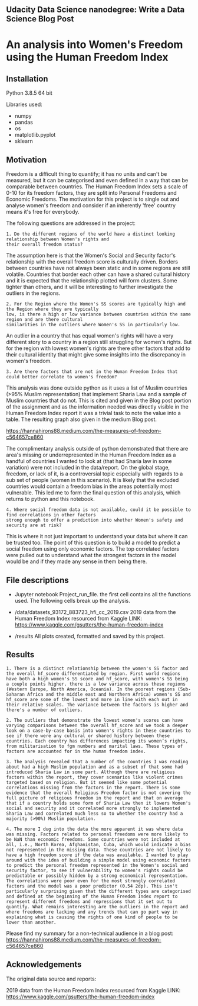 ## Udacity Data Science nanodegree: Write a Data Science Blog Post

# An analysis into Women's Freedom using the Human Freedom Index

## Installation

Python 3.8.5 64 bit

Libraries used:
- numpy
- pandas
- os
- matplotlib.pyplot
- sklearn

## Motivation

Freedom is a difficult thing to quantify; it has no units and can't be measured, but it can be categorised and even defined in a way that can be comparable between countries. The Human Freedom Index sets a scale of 0-10 for its freedom factors, they are split into Personal Freedoms and Economic Freedoms. The motivation for this project is to single out and analyse women's freedom and consider if an inherently 'free' country means it's free for everybody.  

The following questions are addressed in the project:

    1. Do the different regions of the world have a distinct looking relationship between Women's rights and 
    their overall freedom status?

The assumption here is that the Women's Social and Security factor's relationship with the overall freedom 
score is culturally driven. Borders between countries have not always been static and in some regions are 
still volatile. Countries that border each other can have a shared cultural history and it is expected that 
the relationship plotted will form clusters. Some tighter than others, and it will be interesting to further
investigate the outliers in the regions. 

    2. For the Region where the Women's SS scores are typically high and the Region where they are typically
    low, is there a high or low variance between countries within the same region and are there cultural 
    similarities in the outliers where Women's SS in particularly low.

An outlier in a country that has equal women's rights will have a very different story to a country in a region 
still struggling for women's rights. But for the region with lowest women's rights are there other factors that 
add to their cultural identity that might give some insights into the discrepancy in women's freedom.

    3. Are there factors that are not in the Human Freedom Index that could better correlate to women's freedom?

This analysis was done outside python as it uses a list of Muslim countries (>95% Muslim representation) that 
implement Sharia Law and a sample of Muslim countries that do not. This is cited and given in the Blog post 
portion of the assignment and as the information needed was directly visible in the Human Freedom Index report
it was a trivial task to note the value into a table. The resulting graph also given in the medium Blog post.

https://hannahirons88.medium.com/the-measures-of-freedom-c564657ce860

The complimentary analysis outside of python demonstrated that there are area's missing or underrepresented in 
the Human Freedom Index as a handful of countries I wanted to look at (that had Sharia law in some variation) 
were not included in the data/report. On the global stage, freedom, or lack of it, is a controversial topic 
especially with regards to a sub set of people (women in this scenario). It is likely that the excluded countries 
would contain a freedom bias in the areas potentially most vulnerable. This led me to form the final question of 
this analysis, which returns to python and this notebook.

    4. Where social freedom data is not available, could it be possible to find correlations in other factors
    strong enough to offer a prediction into whether Women's safety and security are at risk?
    
This is where it not just important to understand your data but where it can be trusted too. The point of this 
question is to build a model to predict a social freedom using only economic factors. The top correlated factors
were pulled out to understand what the strongest factors in the model would be and if they made any sense in them 
being there.

## File descriptions

- Jupyter notebook 
Project_run_file. the first cell contains all the functions used. The following cells break up the analysis. 

- /data/datasets_93172_883723_hfi_cc_2019.csv
2019 data from the Human Freedom Index resourced from Kaggle
LINK: https://www.kaggle.com/gsutters/the-human-freedom-index

- /results
All plots created, formatted and saved by this project.

## Results

    1. There is a distinct relationship between the women's SS factor and the overall hf_score differentiated by region. First world regions have both a high women's SS score and hf_score, with women's SS being a couple points higher. there is a low variance across these regions (Western Europe, North America, Oceania). In the poorest regions (Sub-Saharan Africa and the middle east and Northern Africa) women's SS and hf_score are some of the lowest and more in line with each out in their relative scales. The variance between the factors is higher and there's a number of outliers.
    
    2. The outliers that demonstrate the lowest women's scores can have varying comparisons between the overall hf_score and we took a deeper look on a case-by-case basis into women's rights in these countries to see if there were any cultural or shared history between these countries. Each country has differences impacting its women’s rights, from militarisation to fgm numbers and marital laws. These types of factors are accounted for in the human freedom index.
    
    3. The analysis revealed that a number of the countries I was reading about had a high Muslim population and as a subset of that some had introduced Sharia Law in some part. Although there are religious factors within the report, they cover scenarios like violent crimes targeted based on religion. But it seemed like some potential correlations missing from the factors in the report. There is some evidence that the overall Religious Freedom factor is not covering the full picture of religious freedom in the report and that on average that if a country holds some form of Sharia Law then it lowers Women's social and security and it correlated more strongly to implemented Sharia Law and correlated much less so to whether the country had a majority (>90%) Muslim population.  
    
    4. The more I dug into the data the more apparent it was where data was missing. Factors related to personal freedoms were more likely to be NaN than economic freedoms. Some countries were not included at all, i.e., North Korea, Afghanistan, Cuba, which would indicate a bias not represented in the missing data. These countries are not likely to have a high freedom score if the data was available. I wanted to play around with the idea of building a simple model using economic factors to predict the personal freedom represented in the Women's social and security factor, to see if vulnerability to women's rights could be predictable or possibly hidden by a strong economical representation. The correlations were poor even for the most strongly correlated factors and the model was a poor predictor (0.54 2dp). This isn't particularly surprising given that the different types are categorised and defined at the beginning of the Human Freedom Index report to represent different freedoms and repressions that it set out to quantify. What remains interesting are the outliers in the report and where freedoms are lacking and any trends that can go part way in explaining what is causing the rights of one kind of people to be lower than another.

Please find my summary for a non-technical audience in a blog post: https://hannahirons88.medium.com/the-measures-of-freedom-c564657ce860

## Acknowledgements
The original data source and reports:

2019 data from the Human Freedom Index resourced from Kaggle
LINK: https://www.kaggle.com/gsutters/the-human-freedom-index
